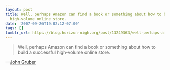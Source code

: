 ```yaml
---
layout: post
title: Well, perhaps Amazon can find a book or something about how to build a successful
  high-volume online store.
date: '2007-09-26T19:02:12-07:00'
tags: []
tumblr_url: https://blog.horizon-nigh.org/post/13249363/well-perhaps-amazon-can-find-a-book-or-something
---
```

> Well, perhaps Amazon can find a book or something about how to build a successful high-volume online store.

—[John Gruber  
](http://daringfireball.net/2007/09/more_amazon_mp3_store)
